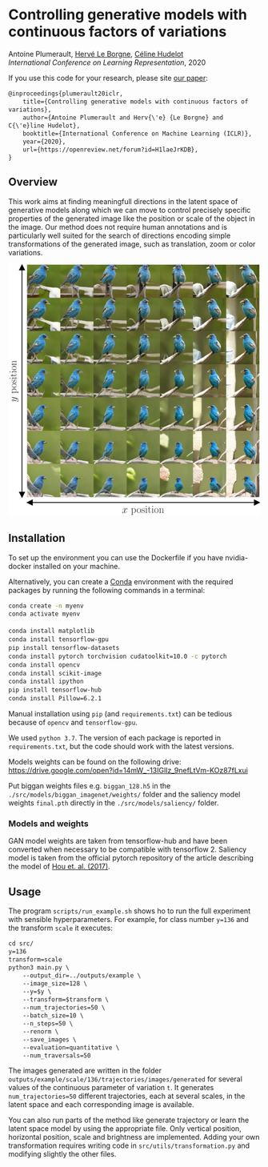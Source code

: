 # Controlling generative models with continuous factors of variations

Antoine Plumerault, [Hervé Le Borgne](https://scholar.google.fr/citations?user=ZlKEgWYAAAAJ&hl=fr), [Céline Hudelot](https://scholar.google.fr/citations?user=gFlAh6MAAAAJ&hl=fr) \
*International Conference on Learning Representation*, 2020

If you use this code for your research, please site [our paper](https://openreview.net/forum?id=H1laeJrKDB):
```
@inproceedings{plumerault20iclr,
    title={Controlling generative models with continuous factors of variations},
    author={Antoine Plumerault and Herv{\'e} {Le Borgne} and C{\'e}line Hudelot},
    booktitle={International Conference on Machine Learning (ICLR)},
    year={2020},
    url={https://openreview.net/forum?id=H1laeJrKDB},
}
```
## Overview

This work aims at finding meaningfull directions in the latent space of generative models along which we can move to control precisely specific properties of the generated image like the position or scale of the object in the image. Our method does not require human annotations and is particularly well suited for the search of directions encoding simple transformations of the generated image, such as translation, zoom or color variations.

<p align="center">
  <img src="vis_abstract.jpg"/>
</p>

## Installation

To set up the environment you can use the Dockerfile if you have nvidia-docker installed on your machine.

Alternatively, you can create a [Conda](https://docs.conda.io/en/latest/miniconda.html) environment with the required packages by running the following commands in a terminal:

```bash
conda create -n myenv
conda activate myenv

conda install matplotlib
conda install tensorflow-gpu
pip install tensorflow-datasets
conda install pytorch torchvision cudatoolkit=10.0 -c pytorch
conda install opencv
conda install scikit-image
conda install ipython
pip install tensorflow-hub
conda install Pillow=6.2.1
```

Manual installation using `pip` (and `requirements.txt`) can be tedious because of `opencv` and `tensorflow-gpu`.

We used `python 3.7`. The version of each package is reported in `requirements.txt`, but the code should work with the latest versions. 

Models weights can be found on the following drive:
https://drive.google.com/open?id=14mW_-13IGlIz_9nefLtVm-KOz87fLxui

Put biggan weights files e.g. `biggan_128.h5` in the `./src/models/biggan_imagenet/weights/` folder and the saliency model weights `final.pth` directly in the `./src/models/saliency/` folder.

### Models and weights

GAN model weights are taken from tensorflow-hub and have been converted when necessary to be compatible with tensorflow 2. Saliency model is taken from the official pytorch repository of the article describing the model of [Hou et. al. (2017)](https://github.com/Andrew-Qibin/PoolNet). 


## Usage

The program `scripts/run_example.sh` shows ho to run the full experiment with sensible hyperparameters. For  example, for class number `y=136` and the transform `scale` it executes:
```
cd src/
y=136
transform=scale
python3 main.py \
    --output_dir=../outputs/example \
    --image_size=128 \
    --y=$y \
    --transform=$transform \
    --num_trajectories=50 \
    --batch_size=10 \
    --n_steps=50 \
    --renorm \
    --save_images \
    --evaluation=quantitative \
    --num_traversals=50
```
The images generated are written in the folder `outputs/example/scale/136/trajectories/images/generated` for several values of the continuous parameter of variation `t`. It generates `num_trajectories=50` different trajectories, each at several scales, in the latent space and each corresponding image is available.


You can also run parts of the method like generate trajectory or learn the latent space model by using the appropriate file. Only vertical position, horizontal position, scale and brightness are implemented. Adding your own transformation requires writing code in `src/utils/transformation.py` and modifying slightly the other files.
